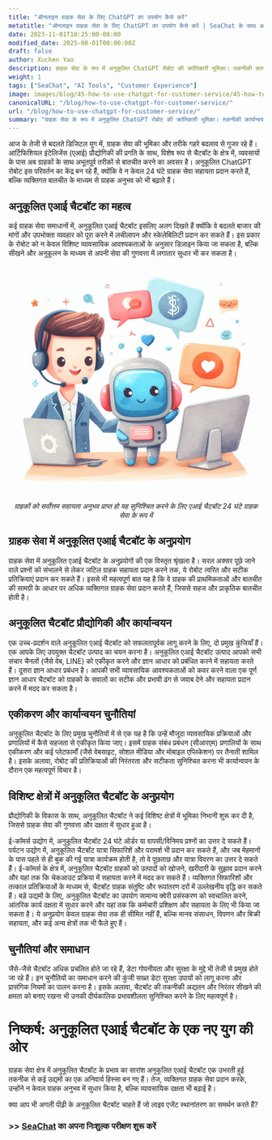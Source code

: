 ```yaml
---
title: "ऑनलाइन ग्राहक सेवा के लिए ChatGPT का उपयोग कैसे करें"
metatitle: "ऑनलाइन ग्राहक सेवा के लिए ChatGPT का उपयोग कैसे करें | SeaChat के साथ अगली पीढ़ी के चैटबॉट बनाना"
date: 2023-11-01T10:25:00-08:00
modified_date: 2025-08-01T00:00:00Z
draft: false
author: Xuchen Yao
description: ग्राहक सेवा के रूप में अनुकूलित ChatGPT रोबोट की क्रांतिकारी भूमिका। तकनीकी कार्यान्वयन से लेकर बहु-डोमेन अनुप्रयोगों तक, हम ग्राहक सेवा दक्षता और गुणवत्ता में सुधार के लिए इसके महत्व का विश्लेषण करते हैं, और चैटबॉट प्रौद्योगिकी के भविष्य के विकास के रुझानों और चुनौतियों की प्रतीक्षा करते हैं।
weight: 1
tags: ["SeaChat", "AI Tools", "Customer Experience"]
image: images/blog/45-how-to-use-chatgpt-for-customer-service/45-how-to-use-chatgpt-for-customer-service.png
canonicalURL: "/blog/how-to-use-chatgpt-for-customer-service/"
url: "/blog/how-to-use-chatgpt-for-customer-service/"
summary: "ग्राहक सेवा के रूप में अनुकूलित ChatGPT रोबोट की क्रांतिकारी भूमिका। तकनीकी कार्यान्वयन से लेकर बहु-डोमेन अनुप्रयोगों तक, हम ग्राहक सेवा दक्षता और गुणवत्ता में सुधार के लिए इसके महत्व का विश्लेषण करते हैं, और चैटबॉट प्रौद्योगिकी के भविष्य के विकास के रुझानों और चुनौतियों की प्रतीक्षा करते हैं।"
---
```


आज के तेजी से बदलते डिजिटल युग में, ग्राहक सेवा की भूमिका और तरीके गहरे बदलाव से गुजर रहे हैं। आर्टिफिशियल इंटेलिजेंस (एआई) प्रौद्योगिकी की प्रगति के साथ, विशेष रूप से चैटबॉट के क्षेत्र में, व्यवसायों के पास अब ग्राहकों के साथ अभूतपूर्व तरीकों से बातचीत करने का अवसर है। अनुकूलित ChatGPT रोबोट इस परिवर्तन का केंद्र बन रहे हैं, क्योंकि वे न केवल 24 घंटे ग्राहक सेवा सहायता प्रदान करते हैं, बल्कि व्यक्तिगत बातचीत के माध्यम से ग्राहक अनुभव को भी बढ़ाते हैं।

## अनुकूलित एआई चैटबॉट का महत्व
कई ग्राहक सेवा समाधानों में, अनुकूलित एआई चैटबॉट इसलिए अलग दिखते हैं क्योंकि वे बदलते बाजार की मांगों और उपभोक्ता व्यवहार को पूरा करने में लचीलापन और स्केलेबिलिटी प्रदान कर सकते हैं। इस प्रकार के रोबोट को न केवल विशिष्ट व्यावसायिक आवश्यकताओं के अनुसार डिज़ाइन किया जा सकता है, बल्कि सीखने और अनुकूलन के माध्यम से अपनी सेवा की गुणवत्ता में लगातार सुधार भी कर सकता है।

<center>
<img height="450px" src="/images/blog/45-how-to-use-chatgpt-for-customer-service/1-ai-chatbot-transfer-to-live-agent.jpeg" alt="ग्राहकों को सर्वोत्तम सहायता अनुभव प्राप्त हो यह सुनिश्चित करने के लिए एआई चैटबॉट 24 घंटे ग्राहक सेवा के रूप में"/>

*ग्राहकों को सर्वोत्तम सहायता अनुभव प्राप्त हो यह सुनिश्चित करने के लिए एआई चैटबॉट 24 घंटे ग्राहक सेवा के रूप में*
</center>

## ग्राहक सेवा में अनुकूलित एआई चैटबॉट के अनुप्रयोग
ग्राहक सेवा में अनुकूलित एआई चैटबॉट के अनुप्रयोगों की एक विस्तृत श्रृंखला है। सरल अक्सर पूछे जाने वाले प्रश्नों को संभालने से लेकर जटिल ग्राहक सहायता प्रदान करने तक, ये रोबोट त्वरित और सटीक प्रतिक्रियाएं प्रदान कर सकते हैं। इससे भी महत्वपूर्ण बात यह है कि वे ग्राहक की प्राथमिकताओं और बातचीत की सामग्री के आधार पर अधिक व्यक्तिगत ग्राहक सेवा प्रदान करते हैं, जिससे सहज और प्राकृतिक बातचीत होती है।

## अनुकूलित चैटबॉट प्रौद्योगिकी और कार्यान्वयन
एक उच्च-प्रदर्शन वाले अनुकूलित एआई चैटबॉट को सफलतापूर्वक लागू करने के लिए, दो प्रमुख कुंजियाँ हैं। एक आपके लिए उपयुक्त चैटबॉट उत्पाद का चयन करना है। अनुकूलित एआई चैटबॉट उत्पाद आपको सभी संचार चैनलों (जैसे वेब, LINE) को एकीकृत करने और ज्ञान आधार को प्रबंधित करने में सहायता करते हैं। दूसरा ज्ञान आधार प्रबंधन है। आपकी सभी व्यावसायिक आवश्यकताओं को कवर करने वाला एक पूर्ण ज्ञान आधार चैटबॉट को ग्राहकों के सवालों का सटीक और प्रभावी ढंग से जवाब देने और सहायता प्रदान करने में मदद कर सकता है।

## एकीकरण और कार्यान्वयन चुनौतियां
अनुकूलित चैटबॉट के लिए प्रमुख चुनौतियों में से एक यह है कि उन्हें मौजूदा व्यावसायिक प्रक्रियाओं और प्रणालियों में कैसे सहजता से एकीकृत किया जाए। इसमें ग्राहक संबंध प्रबंधन (सीआरएम) प्रणालियों के साथ एकीकरण और कई प्लेटफार्मों (जैसे वेबसाइट, सोशल मीडिया और मोबाइल एप्लिकेशन) पर तैनाती शामिल है। इसके अलावा, रोबोट की प्रतिक्रियाओं की निरंतरता और सटीकता सुनिश्चित करना भी कार्यान्वयन के दौरान एक महत्वपूर्ण विचार है।

## विशिष्ट क्षेत्रों में अनुकूलित चैटबॉट के अनुप्रयोग
प्रौद्योगिकी के विकास के साथ, अनुकूलित चैटबॉट ने कई विशिष्ट क्षेत्रों में भूमिका निभानी शुरू कर दी है, जिससे ग्राहक सेवा की गुणवत्ता और दक्षता में सुधार हुआ है।

ई-कॉमर्स उद्योग में, अनुकूलित चैटबॉट 24 घंटे ऑर्डर या वापसी/विनिमय प्रश्नों का उत्तर दे सकते हैं। पर्यटन उद्योग में, अनुकूलित चैटबॉट यात्रा सिफारिशें और परामर्श भी प्रदान कर सकते हैं, और जब मेहमानों के पास पहले से ही बुक की गई यात्रा कार्यक्रम होती है, तो वे पूछताछ और यात्रा विवरण का उत्तर दे सकते हैं। ई-कॉमर्स के क्षेत्र में, अनुकूलित चैटबॉट ग्राहकों को उत्पादों को खोजने, खरीदारी के सुझाव प्रदान करने और यहां तक कि चेकआउट प्रक्रिया में सहायता करने में मदद कर सकते हैं। व्यक्तिगत सिफारिशों और तत्काल प्रतिक्रियाओं के माध्यम से, चैटबॉट ग्राहक संतुष्टि और रूपांतरण दरों में उल्लेखनीय वृद्धि कर सकते हैं। बड़े उद्यमों के लिए, अनुकूलित चैटबॉट का उपयोग सामान्य क्वेरी प्रसंस्करण को स्वचालित करने, आंतरिक कार्य दक्षता में सुधार करने और यहां तक कि कर्मचारी प्रशिक्षण और सहायता के लिए भी किया जा सकता है। ये अनुप्रयोग केवल ग्राहक सेवा तक ही सीमित नहीं हैं, बल्कि मानव संसाधन, विपणन और बिक्री सहायता, और कई अन्य क्षेत्रों तक भी फैले हुए हैं।

## चुनौतियां और समाधान
जैसे-जैसे चैटबॉट अधिक प्रचलित होते जा रहे हैं, डेटा गोपनीयता और सुरक्षा के मुद्दे भी तेजी से प्रमुख होते जा रहे हैं। इन चुनौतियों का समाधान करने की कुंजी सख्त डेटा सुरक्षा उपायों को लागू करना और प्रासंगिक नियमों का पालन करना है। इसके अलावा, चैटबॉट की तकनीकी अद्यतन और निरंतर सीखने की क्षमता को बनाए रखना भी उनकी दीर्घकालिक प्रभावशीलता सुनिश्चित करने के लिए महत्वपूर्ण है।

# निष्कर्ष: अनुकूलित एआई चैटबॉट के एक नए युग की ओर
ग्राहक सेवा क्षेत्र में अनुकूलित चैटबॉट के प्रभाव का सारांश
अनुकूलित एआई चैटबॉट एक उभरती हुई तकनीक से कई उद्यमों का एक अनिवार्य हिस्सा बन गए हैं। तेज, व्यक्तिगत ग्राहक सेवा प्रदान करके, उन्होंने न केवल ग्राहक अनुभव में सुधार किया है, बल्कि व्यावसायिक दक्षता भी बढ़ाई है।

क्या आप भी अगली पीढ़ी के अनुकूलित चैटबॉट चाहते हैं जो लाइव एजेंट स्थानांतरण का समर्थन करते हैं?
### >> [SeaChat](https://chat.seasalt.ai/?utm_source=blog) का अपना निःशुल्क परीक्षण शुरू करें
